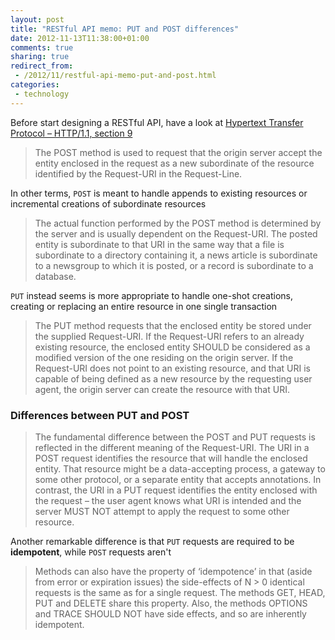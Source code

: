 ```yaml
---
layout: post
title: "RESTful API memo: PUT and POST differences"
date: 2012-11-13T11:38:00+01:00
comments: true
sharing: true
redirect_from:
 - /2012/11/restful-api-memo-put-and-post.html
categories:
 - technology
---
```


Before start designing a RESTful API, have a look at [Hypertext Transfer Protocol – HTTP/1.1, section 9](http://www.w3.org/Protocols/rfc2616/rfc2616-sec9.html#)

> The POST method is used to request that the origin server accept the entity enclosed in the request as a new subordinate of the resource identified by the Request-URI in the Request-Line.

In other terms, `POST` is meant to handle appends to existing resources or incremental creations of subordinate resources

> The actual function performed by the POST method is determined by the server and is usually dependent on the Request-URI. The posted entity is subordinate to that URI in the same way that a file is subordinate to a directory containing it, a news article is subordinate to a newsgroup to which it is posted, or a record is subordinate to a database.

`PUT` instead seems is more appropriate to handle one-shot creations, creating or replacing an entire resource in one single transaction

> The PUT method requests that the enclosed entity be stored under the supplied Request-URI. If the Request-URI refers to an already existing resource, the enclosed entity SHOULD be considered as a modified version of the one residing on the origin server. If the Request-URI does not point to an existing resource, and that URI is capable of being defined as a new resource by the requesting user agent, the origin server can create the resource with that URI.

### Differences between PUT and POST ###

> The fundamental difference between the POST and PUT requests is reflected in the different meaning of the Request-URI. The URI in a POST request identifies the resource that will handle the enclosed entity. That resource might be a data-accepting process, a gateway to some other protocol, or a separate entity that accepts annotations. In contrast, the URI in a PUT request identifies the entity enclosed with the request – the user agent knows what URI is intended and the server MUST NOT attempt to apply the request to some other resource.

Another remarkable difference is that `PUT` requests are required to be __idempotent__, while `POST` requests aren't

> Methods can also have the property of ‘idempotence’ in that (aside from error or expiration issues) the side-effects of N > 0 identical requests is the same as for a single request. The methods GET, HEAD, PUT and DELETE share this property. Also, the methods OPTIONS and TRACE SHOULD NOT have side effects, and so are inherently idempotent.
